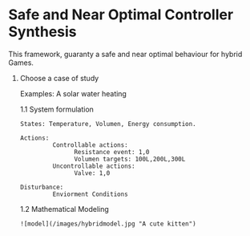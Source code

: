 # Safe and Near Optimal Controller Synthesis

This framework, guaranty a safe and near optimal behaviour for hybrid Games. 

1. Choose a case of study 

   Examples: A solar water heating 
   
   1.1 System formulation
       
       States: Temperature, Volumen, Energy consumption. 
       
       Actions: 
                Controllable actions:
                      Resistance event: 1,0                
                      Volumen targets: 100L,200L,300L    
                Uncontrollable actions:
                      Valve: 1,0                                

       Disturbance:
                Enviorment Conditions
                
                                                   
   1.2 Mathematical Modeling 
   
       ![model](/images/hybridmodel.jpg "A cute kitten")
